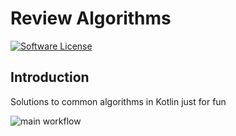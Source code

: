 # Review Algorithms

[![Software License][ico-license]][link-license]

## Introduction

Solutions to common algorithms in Kotlin just for fun

![main workflow](https://github.com/github/docs/actions/workflows/main.yml/badge.svg)

[ico-license]: https://img.shields.io/badge/license-MIT-brightgreen.svg?style=flat-square

[link-license]: LICENSE
[link-author]: https://github.com/isamadrid90
[link-contributors]: https://github.com/CodelyTV/kotlin-basic-skeleton/graphs/contributors
